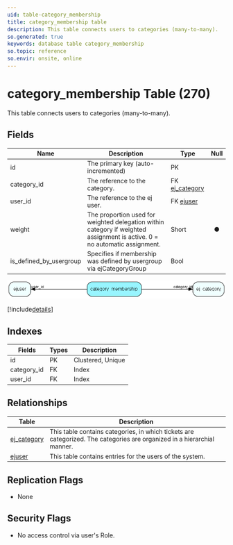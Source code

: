 ```yaml
---
uid: table-category_membership
title: category_membership table
description: This table connects users to categories (many-to-many).
so.generated: true
keywords: database table category_membership
so.topic: reference
so.envir: onsite, online
---
```


# category\_membership Table (270)

This table connects users to categories (many-to-many).

## Fields

| Name | Description | Type | Null |
|------|-------------|------|:----:|
|id|The primary key (auto-incremented)|PK| |
|category\_id|The reference to the category.|FK [ej_category](ej-category.md)| |
|user\_id|The reference to the ej user.|FK [ejuser](ejuser.md)| |
|weight|The proportion used for weighted delegation within category if weighted assignment is active. 0 = no automatic assignment.|Short|&#x25CF;|
|is\_defined\_by\_usergroup|Specifies if membership was defined by usergroup via ejCategoryGroup|Bool| |


![category_membership table relationship diagram](./media/category_membership.png)

[!include[details](./includes/category-membership.md)]

## Indexes

| Fields | Types | Description |
|--------|-------|-------------|
|id |PK |Clustered, Unique |
|category\_id |FK |Index |
|user\_id |FK |Index |

## Relationships

| Table|  Description |
|------|-------------|
|[ej\_category](ej-category.md)  |This table contains categories, in which tickets are categorized. The categories are organized in a hierarchial manner. |
|[ejuser](ejuser.md)  |This table contains entries for the users of the system. |


## Replication Flags

* None

## Security Flags

* No access control via user's Role.

